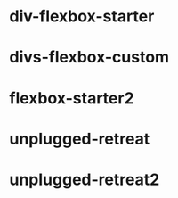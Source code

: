 # div-flexbox-starter
# divs-flexbox-custom
# flexbox-starter2
# unplugged-retreat
# unplugged-retreat2
